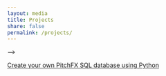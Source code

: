 ```yaml
---
layout: media
title: Projects
share: false
permalink: /projects/
---
```


<!--
<div class="tiles">                                                             
{% for post in site.categories.projects %}
  {% include post-list.html %}                                                  
{% endfor %}                                                                    
</div><!-- /.tiles -->
-->

<p>
<a href="https://github.com/jasonpchang/pitchfx_sql">Create your own PitchFX SQL database using Python </a>
</p>

